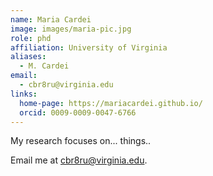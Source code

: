 ```yaml
---
name: Maria Cardei
image: images/maria-pic.jpg
role: phd
affiliation: University of Virginia
aliases:
  - M. Cardei
email:
  - cbr8ru@virginia.edu
links:
  home-page: https://mariacardei.github.io/
  orcid: 0009-0009-0047-6766
---
```


My research focuses on... things..

Email me at cbr8ru@virginia.edu.
